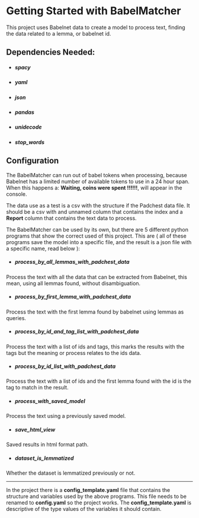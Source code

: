 # Getting Started with BabelMatcher

This project uses Babelnet data to create a model to process text, finding the data related to a lemma, or babelnet id.

## Dependencies Needed:

* ##### spacy
* ##### yaml
* ##### json
* ##### pandas
* ##### unidecode
* ##### stop_words


## Configuration

The BabelMatcher can run out of babel tokens when processing, because Babelnet has a limited number of available tokens to use in a 24 hour span.
When this happens a: **Waiting, coins were spent !!!!!!**, will appear in the console.

The data use as a test is a csv with the structure if the Padchest data file. It should be a csv with and unnamed column that contains the index and a **Report** column that contains the text data to process. 

The BabelMatcher can be used by its own, but there are 5 different python programs that show the correct used of this project. This are ( all of these programs save the model into a specific file, and the result is a json file with a specific name, read below ):

* ##### process_by_all_lemmas_with_padchest_data

Process the text with all the data that can be extracted from Babelnet, this mean, using all lemmas found, without disambiguation.

* ##### process_by_first_lemma_with_padchest_data

Process the text with the first lemma found by babelnet using lemmas as queries.

* ##### process_by_id_and_tag_list_with_padchest_data

Process the text with a list of ids and tags, this marks the results with the tags but the meaning or process relates to the ids data.

* ##### process_by_id_list_with_padchest_data

Process the text with a list of ids and the first lemma found with the id is the tag to match in the result.

* ##### process_with_saved_model

Process the text using a previously saved model.

* ##### save_html_view

Saved results in html format path.

* ##### dataset_is_lemmatized

Whether the dataset is lemmatized previously or not.

---

In the project there is a **config_template.yaml** file that contains the structure and variables used by the above programs. This file needs to be renamed to **config.yaml** so the project works. The **config_template.yaml** is descriptive of the type values of the variables it should contain.
